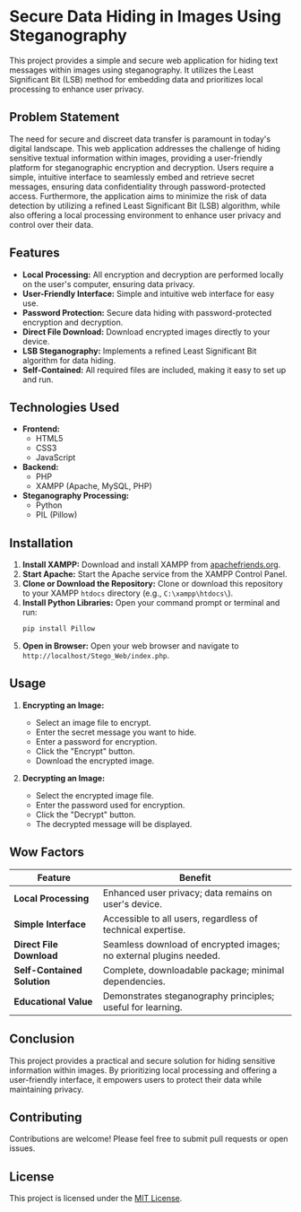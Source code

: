 # Secure Data Hiding in Images Using Steganography

This project provides a simple and secure web application for hiding text messages within images using steganography. It utilizes the Least Significant Bit (LSB) method for embedding data and prioritizes local processing to enhance user privacy.

## Problem Statement

The need for secure and discreet data transfer is paramount in today's digital landscape. This web application addresses the challenge of hiding sensitive textual information within images, providing a user-friendly platform for steganographic encryption and decryption. Users require a simple, intuitive interface to seamlessly embed and retrieve secret messages, ensuring data confidentiality through password-protected access. Furthermore, the application aims to minimize the risk of data detection by utilizing a refined Least Significant Bit (LSB) algorithm, while also offering a local processing environment to enhance user privacy and control over their data.

## Features

* **Local Processing:** All encryption and decryption are performed locally on the user's computer, ensuring data privacy.
* **User-Friendly Interface:** Simple and intuitive web interface for easy use.
* **Password Protection:** Secure data hiding with password-protected encryption and decryption.
* **Direct File Download:** Download encrypted images directly to your device.
* **LSB Steganography:** Implements a refined Least Significant Bit algorithm for data hiding.
* **Self-Contained:** All required files are included, making it easy to set up and run.

## Technologies Used

* **Frontend:**
    * HTML5
    * CSS3
    * JavaScript
* **Backend:**
    * PHP
    * XAMPP (Apache, MySQL, PHP)
* **Steganography Processing:**
    * Python
    * PIL (Pillow)

## Installation

1.  **Install XAMPP:** Download and install XAMPP from [apachefriends.org](https://www.apachefriends.org/).
2.  **Start Apache:** Start the Apache service from the XAMPP Control Panel.
3.  **Clone or Download the Repository:** Clone or download this repository to your XAMPP `htdocs` directory (e.g., `C:\xampp\htdocs\`).
4.  **Install Python Libraries:** Open your command prompt or terminal and run:
    ```bash
    pip install Pillow
    ```
5.  **Open in Browser:** Open your web browser and navigate to `http://localhost/Stego_Web/index.php`.

## Usage

1.  **Encrypting an Image:**
    * Select an image file to encrypt.
    * Enter the secret message you want to hide.
    * Enter a password for encryption.
    * Click the "Encrypt" button.
    * Download the encrypted image.

2.  **Decrypting an Image:**
    * Select the encrypted image file.
    * Enter the password used for encryption.
    * Click the "Decrypt" button.
    * The decrypted message will be displayed.

## Wow Factors

| Feature                     | Benefit                                                                 |
|-----------------------------|-------------------------------------------------------------------------|
| **Local Processing** | Enhanced user privacy; data remains on user's device.              |
| **Simple Interface** | Accessible to all users, regardless of technical expertise.           |
| **Direct File Download** | Seamless download of encrypted images; no external plugins needed.        |
| **Self-Contained Solution** | Complete, downloadable package; minimal dependencies.                |
| **Educational Value** | Demonstrates steganography principles; useful for learning.         |

## Conclusion

This project provides a practical and secure solution for hiding sensitive information within images. By prioritizing local processing and offering a user-friendly interface, it empowers users to protect their data while maintaining privacy.

## Contributing

Contributions are welcome! Please feel free to submit pull requests or open issues.

## License

This project is licensed under the [MIT License](LICENSE).
